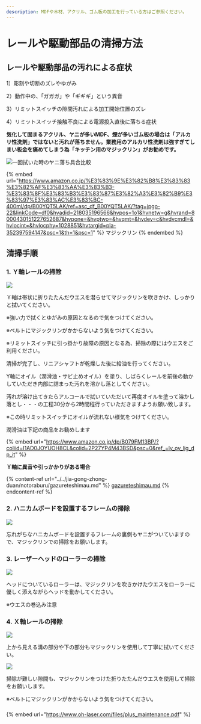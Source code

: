 ```yaml
---
description: MDFや木材、アクリル、ゴム板の加工を行っている方はご参照ください。
---
```


# レールや駆動部品の清掃方法

## **レールや駆動部品の汚れによる症状**

1）彫刻や切断のズレやゆがみ

2）動作中の、「ガガガ」や「ギギギ」という異音

3）リミットスイッチの隙間汚れによる加工開始位置のズレ

4）リミットスイッチ接触不良による電源投入直後に落ちる症状

**気化して固まるアクリル、ヤニが多いMDF、煙が多いゴム板の場合は「アルカリ性洗剤」ではないと汚れが落ちません。業務用のアルカリ性洗剤は強すぎてしまい板金を痛めてしまう為「キッチン用のマジックリン」がお勧めです。**

![一回拭いた時のヤニ落ち具合比較](/assets/IMG\_08322.jpg)

{% embed url="https://www.amazon.co.jp/%E3%83%9E%E3%82%B8%E3%83%83%E3%82%AF%E3%83%AA%E3%83%B3-%E3%83%8F%E3%83%B3%E3%83%87%E3%82%A3%E3%82%B9%E3%83%97%E3%83%AC%E3%83%BC-400ml/dp/B00YQT5LAK/ref=asc_df_B00YQT5LAK/?tag=jpgo-22&linkCode=df0&hvadid=218035196566&hvpos=1o1&hvnetw=g&hvrand=8000430151227652687&hvpone=&hvptwo=&hvqmt=&hvdev=c&hvdvcmdl=&hvlocint=&hvlocphy=1028851&hvtargid=pla-352397594147&psc=1&th=1&psc=1" %}
マジックリン
{% endembed %}

## 清掃手順

### **1. Ｙ軸レールの掃除**

![](/assets/IMG\_08462.jpg)

Ｙ軸は帯状に折りたたんだウエスを潜らせてマジックリンを吹きかけ、しっかりと拭いてください。

※強い力で拭くとゆがみの原因となるので気をつけてください。　

※ベルトにマジックリンがかからないよう気をつけてください。

※リミットスイッチに引っ掛かり故障の原因となる為、掃除の際にはウエスをご利用ください。

清掃が完了し、リニアシャフトが乾燥した後に給油を行ってください。

Y軸にオイル（潤滑油・サビ止めオイル）を塗り、しばらくレールを前後の動かしていただき内部に詰まった汚れを溶かし落としてください。&#x20;

汚れが溶け出てきたらアルコールで拭いていただいて再度オイルを塗って溶かし落とし・・・の工程30分から2時間程行っていただきますようお願い致します。

※この時リミットスイッチにオイルが流れない様気をつけてください。&#x20;



潤滑油は下記の商品をお勧めします

{% embed url="https://www.amazon.co.jp/dp/B079FM13BP/?coliid=I1AD0JOYUOH8CL&colid=2P27YP4M43BSD&psc=0&ref_=lv_ov_lig_dp_it" %}

**Ｙ軸に異音や引っかかりがある場合**

{% content-ref url="../../jia-gong-zhong-duan/notoraburu/gazureteshimau.md" %}
[gazureteshimau.md](../../jia-gong-zhong-duan/notoraburu/gazureteshimau.md)
{% endcontent-ref %}

### **2. ハニカムボードを設置するフレームの掃除**

![](/assets/IMG\_08492.jpg)

忘れがちなハニカムボードを設置するフレームの裏側もヤニがついていますので、マジックリンでの掃除をお願いします。

### 3. レーザーヘッドのローラーの掃除

![](/assets/IMG\_08682.jpg)

ヘッドについているローラーは、マジックリンを吹きかけたウエスをローラーに優しく添えながらヘッドを動かしてください。

※ウエスの巻込み注意

### 4. Ｘ軸レールの掃除

![](/assets/IMG\_08592.jpg)

上から見える溝の部分や下の部分もマジックリンを使用して丁寧に拭いてください。

![](/assets/IMG\_08672.jpg)

掃除が難しい隙間も、マジックリンをつけた折りたたんだウエスを使用して掃除をお願いします。

※ベルトにマジックリンがかからないよう気をつけてください。

###



{% embed url="https://www.oh-laser.com/files/plus_maintenance.pdf" %}



